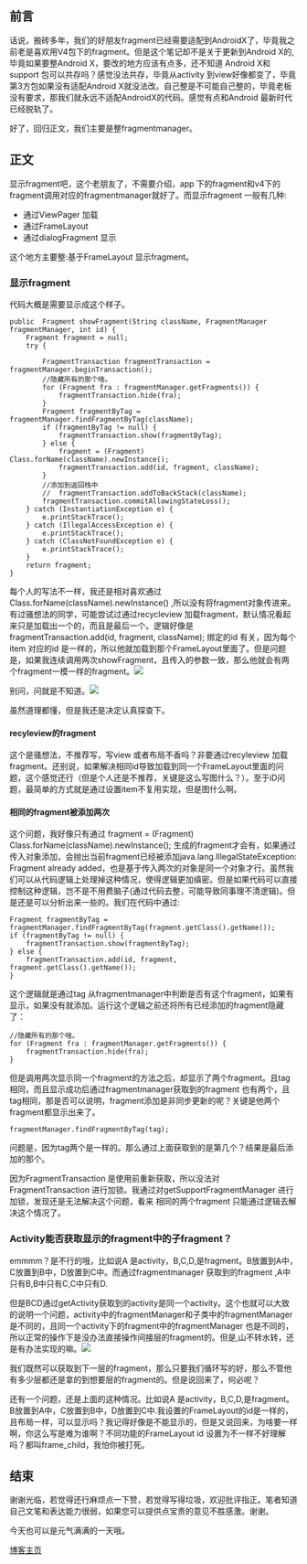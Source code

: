 
## 前言

话说，搬砖多年，我们的好朋友fragment已经需要适配到AndroidX了，毕竟我之前老是喜欢用V4包下的fragment。但是这个笔记却不是关于更新到Android X的,毕竟如果要整Android X，要改的地方应该有点多，还不知道 Android X和support 包可以共存吗？感觉没法共存，毕竟从activity 到view好像都变了，毕竟第3方包如果没有适配Android X就没法改。自己整是不可能自己整的，毕竟老板没有要求，那我们就永远不适配AndroidX的代码。感觉有点和Android 最新时代已经脱轨了。

好了，回归正文，我们主要是整fragmentmanager。

## 正文

显示fragment吧，这个老朋友了，不需要介绍，app 下的fragment和v4下的fragment调用对应的fragmentmanager就好了。而显示fragment 一般有几种:

- 通过ViewPager 加载
- 通过FrameLayout
- 通过dialogFragment 显示 

这个地方主要整:基于FrameLayout 显示fragment。

### 显示fragment

代码大概是需要显示成这个样子。

```
public  Fragment showFragment(String className, FragmentManager fragmentManager, int id) {
    Fragment fragment = null;
    try {

        FragmentTransaction fragmentTransaction = fragmentManager.beginTransaction();
        //隐藏所有的那个啥。
        for (Fragment fra : fragmentManager.getFragments()) {
            fragmentTransaction.hide(fra);
        }
        Fragment fragmentByTag = fragmentManager.findFragmentByTag(className);
        if (fragmentByTag != null) {
            fragmentTransaction.show(fragmentByTag);
        } else {
            fragment = (Fragment) Class.forName(className).newInstance();
            fragmentTransaction.add(id, fragment, className);
        }
        //添加到返回栈中
        //  fragmentTransaction.addToBackStack(className);
        fragmentTransaction.commitAllowingStateLoss();
    } catch (InstantiationException e) {
        e.printStackTrace();
    } catch (IllegalAccessException e) {
        e.printStackTrace();
    } catch (ClassNotFoundException e) {
        e.printStackTrace();
    }
    return fragment;
}
```

每个人的写法不一样，我还是相对喜欢通过Class.forName(className).newInstance() ,所以没有将fragment对象传进来。有过骚想法的同学，可能尝试过通过recycleview 加载fragment，默认情况看起来只是加载出一个的，而且是最后一个。逻辑好像是fragmentTransaction.add(id, fragment, className); 绑定的id 有关，因为每个item 对应的id 是一样的，所以他就加载到那个FrameLayout里面了。但是问题是，如果我连续调用两次showFragment，且传入的参数一致，那么他就会有两个fragment一模一样的fragment。![](https://gitee.com/lalalaxiaowifi/pictures/raw/master/image/20201020091854.png)

别问，问就是不知道。![](https://gitee.com/lalalaxiaowifi/pictures/raw/master/image/20200923150707.png)

虽然道理都懂，但是我还是决定认真探查下。

#### recyleview的fragment

这个是骚想法，不推荐写，写view 或者布局不香吗？非要通过recyleview 加载fragment。还别说，如果解决相同id导致加载到同一个FrameLayout里面的问题，这个感觉还行（但是个人还是不推荐，关键是这么写图什么？）。至于iD问题，最简单的方式就是通过设置item不复用实现，但是图什么啊。

#### 相同的fragment被添加两次

这个问题，我好像只有通过 fragment = (Fragment) Class.forName(className).newInstance(); 生成的fragment才会有，如果通过传入对象添加，会抛出当前fragment已经被添加java.lang.IllegalStateException: Fragment already added，也是基于传入两次的对象是同一个对象才行。虽然我们可以从代码逻辑上处理掉这种情况，使得逻辑更加缜密。但是如果代码可以直接控制这种逻辑，岂不是不用费脑子(通过代码去整，可能导致同事理不清逻辑)。但是还是可以分析出来一些的。我们在代码中通过:

```
Fragment fragmentByTag = fragmentManager.findFragmentByTag(fragment.getClass().getName());
if (fragmentByTag != null) {
    fragmentTransaction.show(fragmentByTag);
} else {
    fragmentTransaction.add(id, fragment, fragment.getClass().getName());
}
```

这个逻辑就是通过tag 从fragmentmanager中判断是否有这个fragment，如果有显示，如果没有就添加。运行这个逻辑之前还将所有已经添加的fragment隐藏了：

```
//隐藏所有的那个啥。
for (Fragment fra : fragmentManager.getFragments()) {
    fragmentTransaction.hide(fra);
}
```

但是调用两次显示同一个fragment的方法之后，却显示了两个fragment。且tag 相同，而且显示成功后通过fragmentmanager获取到的fragment 也有两个，且tag相同，那是否可以说明，fragment添加是非同步更新的呢？关键是他两个fragment都显示出来了。

```
fragmentManager.findFragmentByTag(tag);
```

问题是，因为tag两个是一样的。那么通过上面获取到的是第几个？结果是最后添加的那个。

因为FragmentTransaction 是使用前重新获取，所以没法对FragmentTransaction 进行加锁。我通过对getSupportFragmentManager 进行加锁，发现还是无法解决这个问题，看来 相同的两个fragment 只能通过逻辑去解决这个情况了。

### Activity能否获取显示的fragment中的子fragment？

emmmm？是不行的哦，比如说A 是activity，B,C,D,是fragment。B放置到A中，C放置到B中，D放置到C中。而通过fragmentmanager 获取到的fragment ,A中只有B,B中只有C,C中只有D.

但是BCD通过getActivity获取到的activity是同一个activity。这个也就可以大致的说明一个问题，activity中的fragmentManager和子类中的fragmentManager是不同的，且同一个activity下的fragment中的fragmentManager 也是不同的，所以正常的操作下是没办法直接操作间接层的fragment的。但是,山不转水转，还是有办法实现的嘛。![](https://gitee.com/lalalaxiaowifi/pictures/raw/master/image/20201010144637.png)

我们既然可以获取到下一层的fragment，那么只要我们循环写的好，那么不管他有多少层都还是拿的到想要层的fragment的。但是说回来了，何必呢？

还有一个问题，还是上面的这种情况。比如说A 是activity，B,C,D,是fragment。B放置到A中，C放置到B中，D放置到C中.我设置的FrameLayout的id是一样的，且布局一样，可以显示吗？我记得好像是不能显示的，但是又说回来，为啥要一样啊，你这么写是难为谁啊？不同功能的FrameLayout id 设置为不一样不好理解吗？都叫frame_child，我怕你被打死。

## 结束

谢谢光临，若觉得还行麻烦点一下赞，若觉得写得垃圾，欢迎批评指正。笔者知道自己文笔和表达能力很弱，如果您可以提供点宝贵的意见不胜感激。谢谢。

今天也可以是元气满满的一天哦。

[博客主页](http://lalalaxiaowifi.gitee.io/pictures/)  

